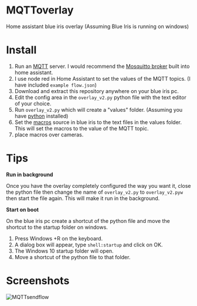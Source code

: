 # MQTToverlay
Home assistant blue iris overlay
(Assuming Blue Iris is running on windows)

# Install
1) Run an [MQTT](https://www.home-assistant.io/integrations/mqtt/) server. I would recommend the [Mosquitto broker](https://github.com/home-assistant/addons/tree/master/mosquitto) built into home assistant.
2) I use node red in Home Assistant to set the values of the MQTT topics. (I have included ```example flow.json```)
3) Download and extract this repository anywhere on your blue iris pc.
4) Edit the config area in the ```overlay_v2.py``` python file with the text editor of your choice.
5) Run ```overlay_v2.py``` which will create a "values" folder. (Assuming you have [python](https://www.python.org/downloads/) installed)
6) Set the [macros](/images/page134.pdf) source in blue iris to the text files in the values folder. This will set the macros to the value of the MQTT topic.
7) place macros over cameras.


# Tips

**Run in background**

Once you have the overlay completely configured the way you want it, close the python file then change the name of ```overlay_v2.py``` to ```overlay_v2.pyw``` then start the file again. This will make it run in the background.



**Start on boot**

On the blue iris pc create a shortcut of the python file and move the shortcut to the startup folder on windows.
1. Press Windows +R on the keyboard.
2. A dialog box will appear, type ```shell:startup``` and click on OK.
3. The Windows 10 startup folder will open.
4. Move a shortcut of the python file to that folder.

# Screenshots

![MQTTsendflow](https://github.com/TheSeanleonard/MQTToverlay/assets/88116814/1c95afab-9862-4f57-a9f2-79ffbbd53943)
